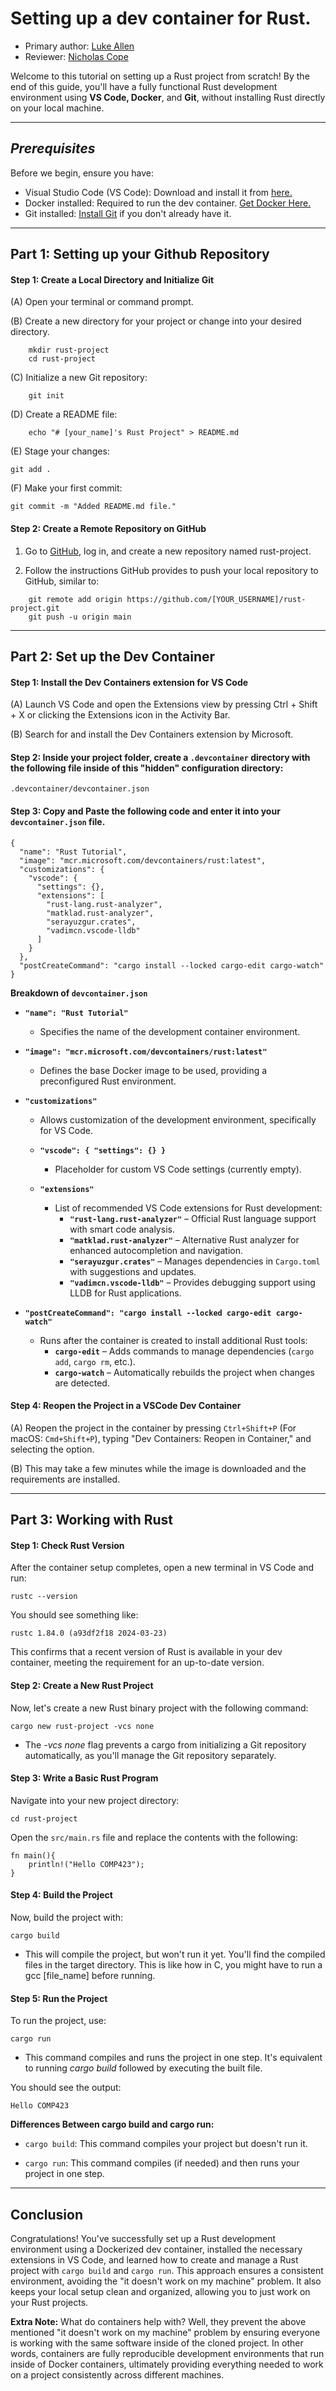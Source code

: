 # Setting up a dev container for Rust.

* Primary author: [Luke Allen](https://github.com/LukeAllen13)
* Reviewer: [Nicholas Cope](https://github.com/nicholas-cope)

Welcome to this tutorial on setting up a Rust project from scratch! By the end of this guide, you'll have a fully functional Rust development environment using **VS Code, Docker**, and **Git**, without installing Rust directly on your local machine. 

---

## *Prerequisites*
Before we begin, ensure you have:

- Visual Studio Code (VS Code): Download and install it from <a href="https://code.visualstudio.com/" target="_blank" rel="noopener noreferrer">here.</a>
- Docker installed: Required to run the dev container. <a href="https://www.docker.com/products/docker-desktop" target="_blank" rel="noopener noreferrer">Get Docker Here.</a>
- Git installed: <a href="https://git-scm.com/book/en/v2/Getting-Started-Installing-Git" target="_blank" rel="noopener noreferrer">Install Git</a> if you don't already have it.

---

## **Part 1: Setting up your Github Repository**

#### Step 1: Create a Local Directory and Initialize Git

(A) Open your terminal or command prompt.

(B) Create a new directory for your project or change into your desired directory. 

```
    mkdir rust-project
    cd rust-project
```

(C) Initialize a new Git repository:

```
    git init
```

(D) Create a README file:

```
    echo "# [your_name]'s Rust Project" > README.md
```

(E) Stage your changes:

```
git add .
```

(F) Make your first commit:

```
git commit -m "Added README.md file."
```

#### Step 2: Create a Remote Repository on GitHub

1. Go to <a href="https://github.com/" target="_blank" rel="noopener noreferrer">GitHub</a>, log in, and create a new repository named rust-project.

2. Follow the instructions GitHub provides to push your local repository to GitHub, similar to:
```
    git remote add origin https://github.com/[YOUR_USERNAME]/rust-project.git
    git push -u origin main
```

---

## **Part 2: Set up the Dev Container**

#### Step 1: Install the **Dev Containers** extension for VS Code

(A) Launch VS Code and open the Extensions view by pressing Ctrl + Shift + X or clicking the Extensions icon in the Activity Bar. 

(B) Search for and install the Dev Containers extension by Microsoft.

#### Step 2: Inside your project folder, create a ```.devcontainer``` directory with the following file inside of this "hidden" configuration directory:

```
.devcontainer/devcontainer.json
```

#### Step 3: Copy and Paste the following code and enter it into your ```devcontainer.json``` file.

```
{
  "name": "Rust Tutorial",
  "image": "mcr.microsoft.com/devcontainers/rust:latest",
  "customizations": {
    "vscode": {
      "settings": {},
      "extensions": [
        "rust-lang.rust-analyzer", 
        "matklad.rust-analyzer",
        "serayuzgur.crates",
        "vadimcn.vscode-lldb"
      ]
    }
  },
  "postCreateCommand": "cargo install --locked cargo-edit cargo-watch"
}
```

**Breakdown of `devcontainer.json`**

- **`"name": "Rust Tutorial"`**  
    - Specifies the name of the development container environment.

- **`"image": "mcr.microsoft.com/devcontainers/rust:latest"`**  
    - Defines the base Docker image to be used, providing a preconfigured Rust environment.

- **`"customizations"`**  
    - Allows customization of the development environment, specifically for VS Code.

  - **`"vscode": { "settings": {} }`**  
    - Placeholder for custom VS Code settings (currently empty). 

  - **`"extensions"`**  
    - List of recommended VS Code extensions for Rust development:  
        - **`"rust-lang.rust-analyzer"`** – Official Rust language support with smart code analysis.  
        - **`"matklad.rust-analyzer"`** – Alternative Rust analyzer for enhanced autocompletion and navigation.  
        - **`"serayuzgur.crates"`** – Manages dependencies in `Cargo.toml` with suggestions and updates.  
        - **`"vadimcn.vscode-lldb"`** – Provides debugging support using LLDB for Rust applications.  

- **`"postCreateCommand": "cargo install --locked cargo-edit cargo-watch"`**  
    - Runs after the container is created to install additional Rust tools:  
        - **`cargo-edit`** – Adds commands to manage dependencies (`cargo add`, `cargo rm`, etc.).  
        - **`cargo-watch`** – Automatically rebuilds the project when changes are detected.  

#### Step 4: Reopen the Project in a VSCode Dev Container

(A) Reopen the project in the container by pressing ```Ctrl+Shift+P``` (For macOS: ```Cmd+Shift+P```), typing "Dev Containers: Reopen in Container," and selecting the option. 

(B) This may take a few minutes while the image is downloaded and the requirements are installed.

---

## **Part 3: Working with Rust**

#### Step 1: Check Rust Version

After the container setup completes, open a new terminal in VS Code and run:
```
rustc --version
```

You should see something like:
```
rustc 1.84.0 (a93df2f18 2024-03-23)
```

This confirms that a recent version of Rust is available in your dev container, meeting the requirement for an up-to-date version. 

#### Step 2: Create a New Rust Project

Now, let's create a new Rust binary project with the following command:

```
cargo new rust-project -vcs none
```

- The *-vcs none* flag prevents a cargo from initializing a Git repository automatically, as you'll manage the Git repository separately. 

#### Step 3: Write a Basic Rust Program

Navigate into your new project directory:

```
cd rust-project
```

Open the ```src/main.rs``` file and replace the contents with the following:

```
fn main(){
    println!("Hello COMP423");
}
```

#### Step 4: Build the Project

Now, build the project with:

```
cargo build
```

- This will compile the project, but won't run it yet. You'll find the compiled files in the target directory. This is like how in C, you might have to run a gcc [file_name] before running. 

#### Step 5: Run the Project

To run the project, use:

```
cargo run
```

- This command compiles and runs the project in one step. It's equivalent to running *cargo build* followed by executing the built file. 

You should see the output:

```
Hello COMP423
```



**Differences Between cargo build and cargo run:**

- ```cargo build```: This command compiles your project but doesn't run it.

- ```cargo run```: This command compiles (if needed) and then runs your project in one step.

---

## Conclusion

Congratulations! You've successfully set up a Rust development environment using a Dockerized dev container, installed the necessary extensions in VS Code, and learned how to create and manage a Rust project with ```cargo build``` and ```cargo run```. This approach ensures a consistent environment, avoiding the "it doesn't work on my machine" problem. It also keeps your local setup clean and organized, allowing you to just work on your Rust projects.

**Extra Note:** What do containers help with? Well, they prevent the above mentioned "it doesn't work on my machine" problem by ensuring everyone is working with the same software inside of the cloned project. In other words, containers are fully reproducible development environments that run inside of Docker containers, ultimately providing everything needed to work on a project consistently across different machines. 
